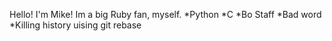 Hello! I'm Mike! 
Im a big Ruby fan, myself.
*Python
*C
*Bo Staff
*Bad word
*Killing history uising git rebase
